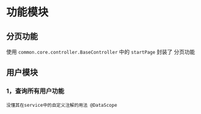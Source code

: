 # 功能模块



## 分页功能

使用   `common.core.controller.BaseController`  中的   `startPage`   封装了 分页功能



## 用户模块

### 1，查询所有用户功能

```
没懂其在service中的自定义注解的用法 @DataScope
```

